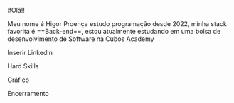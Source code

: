 #Olá!!

Meu nome é Higor Proença estudo programação desde 2022, minha stack favorita é ==Back-end==, estou atualmente estudando em uma bolsa de desenvolvimento de Software na Cubos Academy

Inserir LinkedIn

Hard Skills 

Gráfico

Encerramento 
